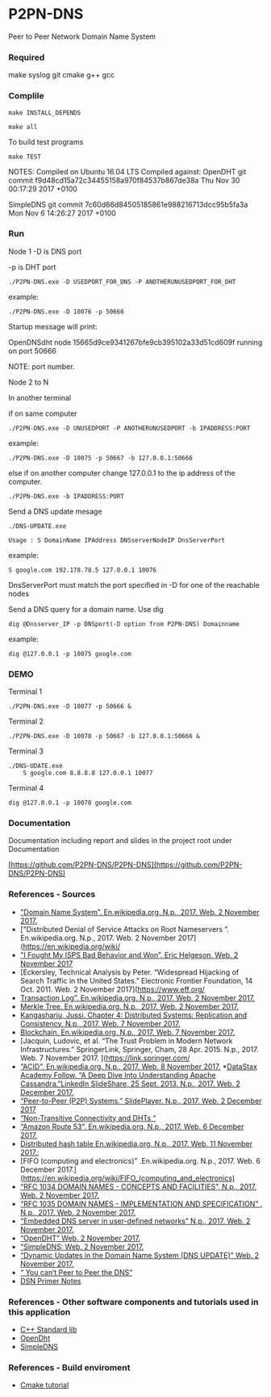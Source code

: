 # P2PN-DNS
Peer to Peer Network Domain Name System
### Required 
make 
syslog
git 
cmake
g++
gcc

### Complile 

	make INSTALL_DEPENDS

	make all 

To build test programs 

	make TEST

NOTES:
Compiled on Ubuntu 16.04 LTS
Compiled against:
OpenDHT git commit f9d48cd15a72c34455158a970f84537b867de38a Thu Nov 30 00:17:29 2017 +0100

SimpleDNS git commit 7c60d66d84505185861e988216713dcc95b5fa3a Mon Nov 6 14:26:27 2017 +0100

### Run

Node 1 
-D is DNS port 

-p is DHT port

	./P2PN-DNS.exe -D USEDPORT_FOR_DNS -P ANOTHERUNUSEDPORT_FOR_DHT

example:

	./P2PN-DNS.exe -D 10076 -p 50666

Startup message will print: 

OpenDNSdht node 15665d9ce9341267bfe9cb395102a33d51cd609f running on port 50666

NOTE: port number.

Node 2 to N

In another terminal 

if on same computer

	./P2PN-DNS.exe -D UNUSEDPORT -P ANOTHERUNUSEDPORT -b IPADDRESS:PORT

example:

	./P2PN-DNS.exe -D 10075 -p 50667 -b 127.0.0.1:50666

else if on another computer change 127.0.0.1 to the ip address of the computer. 

	./P2PN-DNS.exe -b IPADDRESS:PORT

Send a DNS update mesage 

	./DNS-UPDATE.exe 

	Usage : S DomainName IPAddress DNSserverNodeIP DnsServerPort
example:

	S google.com 192.178.78.5 127.0.0.1 10076

DnsServerPort must match the port specified in -D for one of the reachable nodes

Send a DNS query for a domain name. Use dig

	dig @Dnsserver_IP -p DNSport(-D option from P2PN-DNS) Domainname 

example:  

	dig @127.0.0.1 -p 10075 google.com

### DEMO 
Terminal 1

	./P2PN-DNS.exe -D 10077 -p 50666 &
Terminal 2

	./P2PN-DNS.exe -D 10078 -p 50667 -b 127.0.0.1:50666 &

Terminal 3

	./DNS-UDATE.exe 
		S google.com 8.8.8.8 127.0.0.1 10077

Terminal 4

	dig @127.0.0.1 -p 10078 google.com

### Documentation

Documentation including report and slides in the project root under Documentation

[https://github.com/P2PN-DNS/P2PN-DNS](https://github.com/P2PN-DNS/P2PN-DNS)

### References - Sources
* ["Domain Name System”. En.wikipedia.org. N.p., 2017. Web. 2 November 2017.](https://en.wikipedia.org/wiki/Domain_Name_System)
* ["Distributed Denial of Service Attacks on Root Nameservers ”. En.wikipedia.org. N.p., 2017. Web. 2 November 2017](https://en.wikipedia.org/wiki/
* ["I Fought My ISPS Bad Behavior and Won”. Eric Helgeson. Web. 2 November 2017](https://erichelgeson.github.io/blog/2013/12/31/i-fought-my-isps-bad-behavior-and-won/)
* [Eckersley, Technical Analysis by Peter. “Widespread Hijacking of Search Traffic in the United States.” Electronic Frontier Foundation, 14 Oct. 2011. Web. 2 November 2017](https://www.eff.org/
* [Transaction Log”. En.wikipedia.org. N.p., 2017. Web. 2 November 2017.](https://en.wikipedia.org/wiki/Transaction_log)
* [Merkle Tree. En.wikipedia.org. N.p., 2017. Web. 2 November 2017.](https://en.wikipedia.org/wiki/Merkle_tree)
* [Kangasharju, Jussi. Chapter 4: Distributed Systems: Replication and Consistency. N.p., 2017. Web. 7 November 2017.](https://www.cs.helsinki.fi/webfm_send/1256)
* [Blockchain. En.wikipedia.org. N.p., 2017. Web. 7 November 2017.](https://en.wikipedia.org/wiki/Blockchain)
* [Jacquin, Ludovic, et al. “The Trust Problem in Modern Network Infrastructures.” SpringerLink, Springer, Cham, 28 Apr. 2015. N.p., 2017. Web. 7 November 2017. ](https://link.springer.com/
* [“ACID”. En.wikipedia.org. N.p., 2017. Web. 8 November 2017.](https://en.wikipedia.org/wiki/Acid)
*[DataStax Academy Follow. “A Deep Dive Into Understanding Apache Cassandra.”LinkedIn SlideShare, 25 Sept. 2013. N.p., 2017. Web. 2 December 2017.](https://www.slideshare.net/planetcassandra/a-deep-dive-into-understanding-apache-cassandra)
* [“Peer-to-Peer (P2P) Systems.” SlidePlayer. N.p., 2017. Web. 2 December 2017](http://slideplayer.com/slide/4168557/)
* [“Non-Transitive Connectivity and DHTs “](https://www.usenix.org/legacy/events/worlds05/tech/full_papers/freedman/freedman_html/index.html)
* [“Amazon Route 53”. En.wikipedia.org. N.p., 2017. Web. 6 December 2017.](https://en.wikipedia.org/wiki/Amazon_Route_53)
* [Distributed hash table En.wikipedia.org. N.p., 2017. Web. 11 November 2017.](https://en.wikipedia.org/wiki/Distributed_hash_table);
* [FIFO (computing and electronics)” .En.wikipedia.org. N.p., 2017. Web. 6 December 2017.](https://en.wikipedia.org/wiki/FIFO_(computing_and_electronics)    
* [“RFC 1034  DOMAIN NAMES - CONCEPTS AND FACILITIES”, N.p., 2017. Web. 2 November 2017.](https://www.ietf.org/rfc/rfc1034.txt)
* [“RFC 1035 DOMAIN NAMES - IMPLEMENTATION AND SPECIFICATION” , N.p., 2017. Web. 2 November 2017.](https://www.ietf.org/rfc/rfc1035.txt)
* [“Embedded DNS server in user-defined networks” N.p., 2017. Web. 2 November 2017.](https://docs.docker.com/engine/userguide/networking/configure-dns/)
* [“OpenDHT”   Web. 2 November 2017.](https://github.com/savoirfairelinux/opendht)
* [“SimpleDNS: Web. 2 November 2017.](https://github.com/mwarning/SimpleDNS)
* [“Dynamic Updates in the Domain Name System (DNS UPDATE)” Web. 2 November 2017.](https://tools.ietf.org/html/rfc2136)
* [“ You can’t Peer to Peer the DNS”](https://nohats.ca/wordpress/blog/2012/04/09/you-cant-p2p-the-dns-and-have-it-too/)
* [DSN Primer Notes](http://www.cs.duke.edu/courses/fall16/compsci356/DNS/DNS-primer.pdf)

### References - Other software components and tutorials used in this application
* [C++ Standard lib]()
* [OpenDht](https://github.com/savoirfairelinux/opendht)
* [SimpleDNS](https://github.com/mwarning/SimpleDNS)

### References - Build enviroment 
* [Cmake tutorial](http://derekmolloy.ie/hello-world-introductions-to-cmake/)